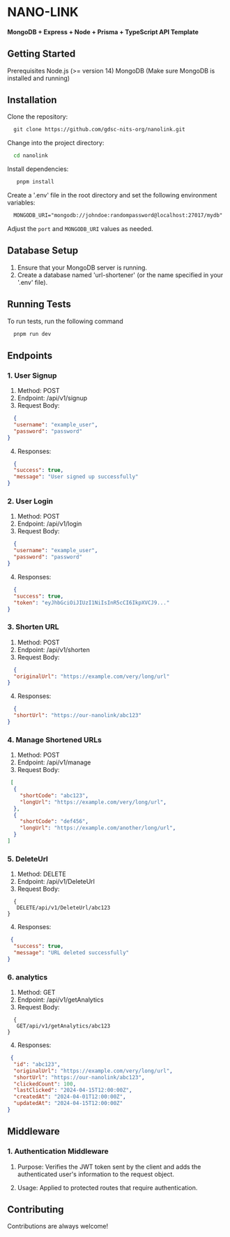 # NANO-LINK

#### MongoDB + Express + Node + Prisma + TypeScript API Template


## Getting Started

Prerequisites Node.js (>= version 14) MongoDB (Make sure MongoDB is installed and running)

## Installation

Clone the repository:
```markdown
  git clone https://github.com/gdsc-nits-org/nanolink.git
```

Change into the project directory:
```bash
  cd nanolink

```
Install dependencies:
```bash
   pnpm install

```

Create a '.env' file in the root directory and set the following environment variables:
```markdown
  MONGODB_URI="mongodb://johndoe:randompassword@localhost:27017/mydb"
```
Adjust the `port` and `MONGODB_URI` values as needed.

##  Database Setup

1. Ensure that your MongoDB server is running.
2. Create a database named 'url-shortener' (or the name specified in your '.env' file).

## Running Tests

To run tests, run the following command

```bash
  pnpm run dev
```


## Endpoints

### 1.  User Signup
1. Method: POST
2. Endpoint: /api/v1/signup
3. Request Body:


```json
  {
  "username": "example_user",
  "password": "password"
}

```
4. Responses:

```json
  {
  "success": true,
  "message": "User signed up successfully"
}


```
### 2. User Login
1. Method: POST
2. Endpoint: /api/v1/login
3. Request Body:


```json
  {
  "username": "example_user",
  "password": "password"
}

```
4. Responses:

```json
  {
  "success": true,
  "token": "eyJhbGciOiJIUzI1NiIsInR5cCI6IkpXVCJ9..."
}


```
### 3. Shorten URL
1. Method: POST
2. Endpoint: /api/v1/shorten
3. Request Body:


```json
  {
  "originalUrl": "https://example.com/very/long/url"
}

```
4. Responses:

```json
  {
  "shortUrl": "https://our-nanolink/abc123"
}

```
### 4. Manage Shortened URLs
1. Method: POST
2. Endpoint: /api/v1/manage
3. Request Body:


```json
 [
  {
    "shortCode": "abc123",
    "longUrl": "https://example.com/very/long/url",
  },
  {
    "shortCode": "def456",
    "longUrl": "https://example.com/another/long/url",
  }
]

```
### 5. DeleteUrl
1. Method: DELETE
2. Endpoint: /api/v1/DeleteUrl
3. Request Body:


```http
  {
   DELETE/api/v1/DeleteUrl/abc123
}

```
4. Responses:

```json
 {
  "success": true,
  "message": "URL deleted successfully"
}

```
### 6. analytics
1. Method: GET
2. Endpoint: /api/v1/getAnalytics
3. Request Body:


```http
  {
   GET/api/v1/getAnalytics/abc123
}

```
4. Responses:

```json
 {
  "id": "abc123",
  "originalUrl": "https://example.com/very/long/url",
  "shortUrl": "https://our-nanolink/abc123",
  "clickedCount": 100,
  "lastClicked": "2024-04-15T12:00:00Z",
  "createdAt": "2024-04-01T12:00:00Z",
  "updatedAt": "2024-04-15T12:00:00Z"
}


```
## Middleware
### 1. Authentication Middleware

1. Purpose: Verifies the JWT token sent by the client and adds the authenticated user's information to the request object.

2. Usage: Applied to protected routes that require authentication.

## Contributing

Contributions are always welcome!
